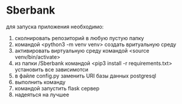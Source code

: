 # Sberbank
для запуска приложения необходимо:
1) сколнировать репозиторий в любую пустую папку
2) командой <python3 -m venv venv> создать вритуальную среду
3) активировать виртуальную среду командой <source venv/bin/activate>
4) из папки /Sberbank командой <pip3 install -r requirements.txt> установить все зависимотси
5) в файле config.py заменить URI базы данных postgresql
6) выполнить команду <export FLASK_APP=tasks.py>
7) командой <flask run> запустить flask сервер
8) надеяться на лучшее
